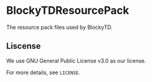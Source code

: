 # BlockyTDResourcePack
The resource pack files used by BlockyTD.

## Liscense

We use GNU General Public License v3.0 as our license.

For more details, see `LICENSE`.

